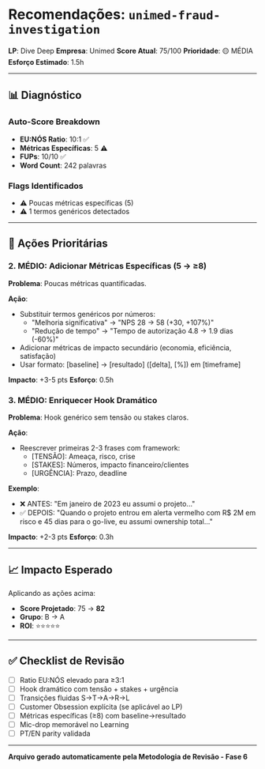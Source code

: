 # Recomendações: `unimed-fraud-investigation`

**LP**: Dive Deep
**Empresa**: Unimed
**Score Atual**: 75/100
**Prioridade**: 🟡 MÉDIA
**Esforço Estimado**: 1.5h

---

## 📊 Diagnóstico

### Auto-Score Breakdown
- **EU:NÓS Ratio**: 10:1 ✅
- **Métricas Específicas**: 5 ⚠️
- **FUPs**: 10/10 ✅
- **Word Count**: 242 palavras

### Flags Identificados
- ⚠️ Poucas métricas específicas (5)
- ⚠️ 1 termos genéricos detectados

---

## 🎯 Ações Prioritárias


### 2. MÉDIO: Adicionar Métricas Específicas (5 → ≥8)

**Problema**: Poucas métricas quantificadas.

**Ação**:
- Substituir termos genéricos por números:
  - "Melhoria significativa" → "NPS 28 → 58 (+30, +107%)"
  - "Redução de tempo" → "Tempo de autorização 4.8 → 1.9 dias (-60%)"
- Adicionar métricas de impacto secundário (economia, eficiência, satisfação)
- Usar formato: [baseline] → [resultado] ([delta], [%]) em [timeframe]

**Impacto**: +3-5 pts
**Esforço**: 0.5h


### 3. MÉDIO: Enriquecer Hook Dramático

**Problema**: Hook genérico sem tensão ou stakes claros.

**Ação**:
- Reescrever primeiras 2-3 frases com framework:
  - [TENSÃO]: Ameaça, risco, crise
  - [STAKES]: Números, impacto financeiro/clientes
  - [URGÊNCIA]: Prazo, deadline

**Exemplo**:
- ❌ ANTES: "Em janeiro de 2023 eu assumi o projeto..."
- ✅ DEPOIS: "Quando o projeto entrou em alerta vermelho com R$ 2M em risco e 45 dias para o go-live, eu assumi ownership total..."

**Impacto**: +2-3 pts
**Esforço**: 0.3h


---

## 📈 Impacto Esperado

Aplicando as ações acima:
- **Score Projetado**: 75 → **82**
- **Grupo**: B → A
- **ROI**: ⭐⭐⭐⭐⭐

---

## ✅ Checklist de Revisão

- [ ] Ratio EU:NÓS elevado para ≥3:1
- [ ] Hook dramático com tensão + stakes + urgência
- [ ] Transições fluidas S→T→A→R→L
- [ ] Customer Obsession explícita (se aplicável ao LP)
- [ ] Métricas específicas (≥8) com baseline→resultado
- [ ] Mic-drop memorável no Learning
- [ ] PT/EN parity validada

---

**Arquivo gerado automaticamente pela Metodologia de Revisão - Fase 6**
